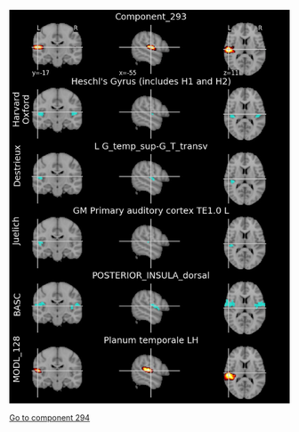 


![293](preliminary/293.jpg "Component 293")

[Go to component 294](https://parietal-inria.github.io/MODL_atlas/512/294 "Component 294")